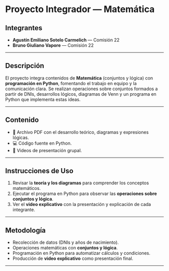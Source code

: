 # Proyecto Integrador — Matemática

## Integrantes

- **Agustín Emiliano Sotelo Carmelich** — Comisión 22  
- **Bruno Giuliano Vapore** — Comisión 22

---

## Descripción

El proyecto integra contenidos de **Matemática** (conjuntos y lógica) con **programación en Python**, fomentando el trabajo en equipo y la comunicación clara. Se realizan operaciones sobre conjuntos formados a partir de DNIs, desarrollos lógicos, diagramas de Venn y un programa en Python que implementa estas ideas.

---

## Contenido

- 📄 Archivo PDF con el desarrollo teórico, diagramas y expresiones lógicas.  
- 💻 Código fuente en Python.  
- 🎥 Videos de presentación grupal.

---

## Instrucciones de Uso

1. Revisar la **teoría y los diagramas** para comprender los conceptos matemáticos.  
2. Ejecutar el programa en Python para observar las **operaciones sobre conjuntos y lógica**.  
3. Ver el **video explicativo** con la presentación y explicación de cada integrante.

---

## Metodología

- Recolección de datos (DNIs y años de nacimiento).  
- Operaciones matemáticas con **conjuntos y lógica**.  
- Programación en Python para automatizar cálculos y condiciones.  
- Producción de **video explicativo** como presentación final.

---
